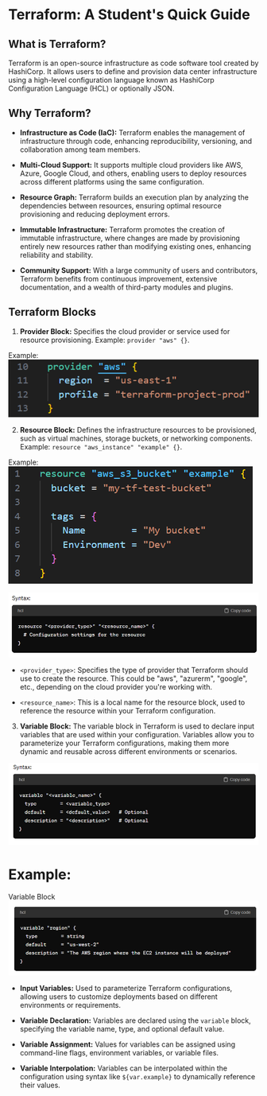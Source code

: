 # Terraform: A Student's Quick Guide

## What is Terraform?

Terraform is an open-source infrastructure as code software tool created by HashiCorp. It allows users to define and provision data center infrastructure using a high-level configuration language known as HashiCorp Configuration Language (HCL) or optionally JSON.

## Why Terraform?

- **Infrastructure as Code (IaC):** Terraform enables the management of infrastructure through code, enhancing reproducibility, versioning, and collaboration among team members.

- **Multi-Cloud Support:** It supports multiple cloud providers like AWS, Azure, Google Cloud, and others, enabling users to deploy resources across different platforms using the same configuration.

- **Resource Graph:** Terraform builds an execution plan by analyzing the dependencies between resources, ensuring optimal resource provisioning and reducing deployment errors.

- **Immutable Infrastructure:** Terraform promotes the creation of immutable infrastructure, where changes are made by provisioning entirely new resources rather than modifying existing ones, enhancing reliability and stability.

- **Community Support:** With a large community of users and contributors, Terraform benefits from continuous improvement, extensive documentation, and a wealth of third-party modules and plugins.

## Terraform Blocks

1. **Provider Block:** Specifies the cloud provider or service used for resource provisioning. Example: `provider "aws" {}`.

Example: ![alt text](Images/image.png)

2. **Resource Block:** Defines the infrastructure resources to be provisioned, such as virtual machines, storage buckets, or networking components. Example: `resource "aws_instance" "example" {}`.

Example: ![alt text](Images/image-1.png)

![alt text](Images/image-2.png)

- `<provider_type>`: Specifies the type of provider that Terraform should use to create the resource. This could be "aws", "azurerm", "google", etc., depending on the cloud provider you're working with.

- `<resource_name>`: This is a local name for the resource block, used to reference the resource within your Terraform configuration.



3. **Variable Block:** The variable block in Terraform is used to declare input variables that are used within your configuration. Variables allow you to parameterize your Terraform configurations, making them more dynamic and reusable across different environments or scenarios.

![alt text](Images/image-3.png)

# Example:

Variable Block
![alt text](Images/image-4.png)

- **Input Variables:** Used to parameterize Terraform configurations, allowing users to customize deployments based on different environments or requirements.

- **Variable Declaration:** Variables are declared using the `variable` block, specifying the variable name, type, and optional default value.

- **Variable Assignment:** Values for variables can be assigned using command-line flags, environment variables, or variable files.

- **Variable Interpolation:** Variables can be interpolated within the configuration using syntax like `${var.example}` to dynamically reference their values.
